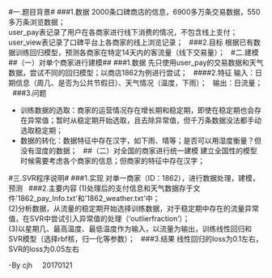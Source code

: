 #一.题目背景#
###1.数据
2000条口碑商店的信息，6900多万条交易数据，550多万条浏览数据；  
user_pay表记录了用户在各商家进行线下消费的情况，不包含线上支付；    
user_view表记录了口碑平台上各商家的线上浏览记录；  
###2.目标
根据已有数据训练回归模型，预测各商家在特定14天内的客流量（线下交易量）；   
#二.建模
##（一）对单个商家进行建模##
###1.数据
先只使用user_pay的交易数据和天气数据，尝试不同的回归模型；以商店1862为例进行尝试；   
####2.特征
输入：日期信息（周几、是否为公共节假日）、天气情况（温度，下雨）；   
输出：日流量；   
###3.问题
* 训练数据的选取：商家的运营情况存在增长期和稳定期，即使在稳定期也会存在异常值；暂时从稳定期开始选取，且去除异常值，但千万条数据没法都手动选取稳定期；     
* 数据的转化：数据特征中存在汉字，如下雨、晴等；是否可以用湿度衡量？但没有湿度的数据；  
##（二）对全国的商家进行统一建模
建立全国性的模型时候需要考虑各个商家的信息；但商家的特征中存在汉字；  

#三.SVR程序说明#
###1.实现
对单一商家（ID：1862），进行数据处理，建模，预测   
###2.主要内容
(1)处理后的支付信息和天气数据存于文件'1862_pay_Info.txt'和'1862_weather.txt'中；  
(2)分析数据，从流量的稳定期开始选择训练数据，对于稳定期中存在的流量异常值，在SVR中尝试引入异常值的处理（‘outlierfraction’）；  
(3)以星期几、最高温度、最低温度作为输入，以流量为输出，训练线性回归和SVR模型（选择rbf核，归一化等参数）；   
###3.结果
线性回归的loss为0.1左右，SVR的loss为0.05左右    

-By cjh    
20170121
